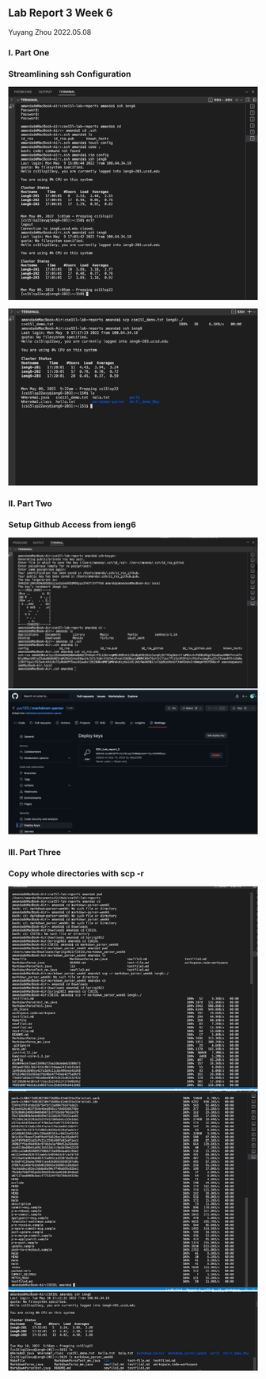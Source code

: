 ## Lab Report 3 Week 6

Yuyang Zhou
2022.05.08

### I. Part One
### Streamlining ssh Configuration
![image](lab3_1.jpeg)

![image](lab1_4.jpeg)

### II. Part Two
### Setup Github Access from ieng6
![image](Part2_lab3_1.jpeg)
![image](Part2_lab3_2.jpeg)

### III. Part Three
### Copy whole directories with scp -r
![image](lab_report3_part3_1.jpeg)
![image](lab_report3_part3_2.jpeg)
![image](lab_report3_part3_3.jpeg)



